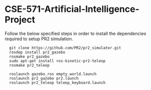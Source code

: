 # CSE-571-Artificial-Intelligence-Project

Follow the below specified steps in order to install the dependencies required to setup PR2 simulation.

      git clone https://github.com/PR2/pr2_simulator.git
      rosdep install pr2_gazebo
      rosmake pr2_gazebo
      sudo apt-get install ros-kinetic-pr2-teleop
      rosmake pr2_teleop
      
      roslaunch gazebo_ros empty_world.launch
      roslaunch pr2_gazebo pr2.launch
      roslaunch pr2_teleop teleop_keyboard.launch
